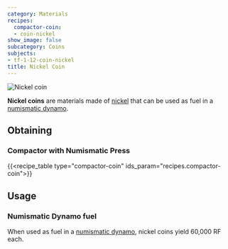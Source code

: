 ```yaml
---
category: Materials
recipes:
  compactor-coin:
  - coin-nickel
show_image: false
subcategory: Coins
subjects:
- tf-1-12-coin-nickel
title: Nickel Coin
---
```


![Nickel coin](/images/docs/1.12/thermal-foundation/coin-nickel.png)


**Nickel coins** are materials made of [nickel](../nickel-ingot/) that can be
used as fuel in a [numismatic dynamo](../../thermal-expansion/numismatic-dynamo/).


Obtaining
---------

### Compactor with Numismatic Press
{{<recipe_table type="compactor-coin" ids_param="recipes.compactor-coin">}}


Usage
-----

### Numismatic Dynamo fuel
When used as fuel in a [numismatic dynamo](../../thermal-expansion/numismatic-dynamo/), nickel
coins yield 60,000 RF each.
